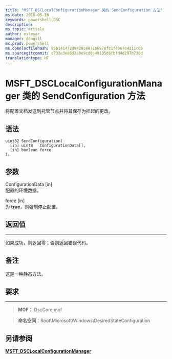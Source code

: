```yaml
---
title: "MSFT_DSCLocalConfigurationManager 类的 SendConfiguration 方法"
ms.date: 2016-05-16
keywords: powershell,DSC
description: 
ms.topic: article
author: eslesar
manager: dongill
ms.prod: powershell
ms.openlocfilehash: 95b141472d9428cee71b6970fc1f496704211c0b
ms.sourcegitcommit: c732e3ee6d2e0e9cd8c40105d6fbfd4d207b730d
translationtype: HT
---
```

# <a name="sendconfiguration-method-of-the-msftdsclocalconfigurationmanager-class"></a>MSFT_DSCLocalConfigurationManager 类的 SendConfiguration 方法

将配置文档发送到托管节点并将其保存为挂起的更改。

<a name="syntax"></a>语法
------

```mof
uint32 SendConfiguration(
  [in] uint8   ConfigurationData[],
  [in] boolean force
);
```

<a name="parameters"></a>参数
----------

ConfigurationData \[in\]  
配置的环境数据。

force \[in\]  
为 **true**，则强制停止配置。

## <a name="return-value"></a>返回值
------------

如果成功，则返回零；否则返回错误代码。

## <a name="remarks"></a>备注

这是一种静态方法。

## <a name="requirements"></a>要求
------------
>**MOF：** DscCore.mof

>**命名空间**：Root\Microsoft\Windows\DesiredStateConfiguration


## <a name="see-also"></a>另请参阅


[**MSFT_DSCLocalConfigurationManager**](msft-dsclocalconfigurationmanager.md)


 

 



